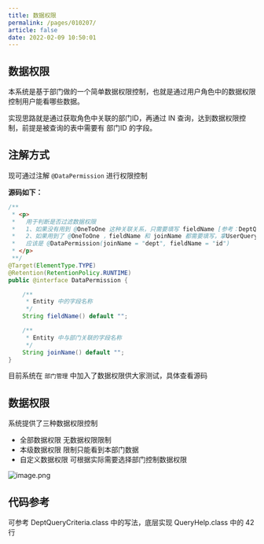 ```yaml
---
title: 数据权限
permalink: /pages/010207/
article: false
date: 2022-02-09 10:50:01
---
```

## 数据权限
本系统是基于部门做的一个简单数据权限控制，也就是通过用户角色中的数据权限控制用户能看哪些数据。

实现思路就是通过获取角色中关联的部门ID，再通过 IN 查询，达到数据权限控制，前提是被查询的表中需要有 部门ID 的字段。

## 注解方式

现可通过注解 `@DataPermission` 进行权限控制

**源码如下：**
```java
/**
 * <p>
 *   用于判断是否过滤数据权限
 *   1、如果没有用到 @OneToOne 这种关联关系，只需要填写 fieldName [参考：DeptQueryCriteria.class]
 *   2、如果用到了 @OneToOne ，fieldName 和 joinName 都需要填写，拿UserQueryCriteria.class举例:
 *   应该是 @DataPermission(joinName = "dept", fieldName = "id")
 * </p>
 **/
@Target(ElementType.TYPE)
@Retention(RetentionPolicy.RUNTIME)
public @interface DataPermission {

    /**
     * Entity 中的字段名称
     */
    String fieldName() default "";

    /**
     * Entity 中与部门关联的字段名称
     */
    String joinName() default "";
}
```

目前系统在 ```部门管理``` 中加入了数据权限供大家测试，具体查看源码

## 数据权限

系统提供了三种数据权限控制
- 全部数据权限  无数据权限限制
- 本级数据权限  限制只能看到本部门数据
- 自定义数据权限  可根据实际需要选择部门控制数据权限

![image.png](https://cxblog.qiniu.zhaohaoyue.love/20240318_1710749219433.png)

## 代码参考

可参考 DeptQueryCriteria.class 中的写法，底层实现 QueryHelp.class 中的 42 行

<Vssue :title="$title" />

